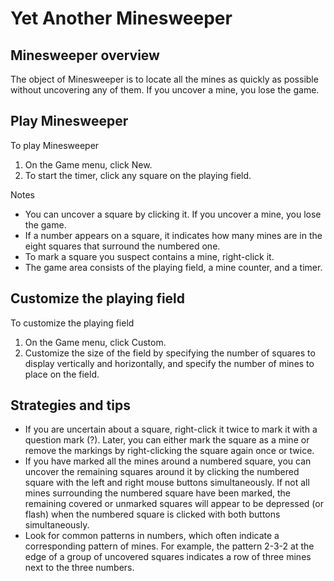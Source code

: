 # Yet Another Minesweeper

## Minesweeper overview

The object of Minesweeper is to locate all the mines as quickly as possible without uncovering any of them. If you uncover a mine, you lose the game.

## Play Minesweeper

To play Minesweeper

1. On the Game menu, click New.
1. To start the timer, click any square on the playing field.

Notes

* You can uncover a square by clicking it. If you uncover a mine, you lose the game.
* If a number appears on a square, it indicates how many mines are in the eight squares that surround the numbered one.
* To mark a square you suspect contains a mine, right-click it.
* The game area consists of the playing field, a mine counter, and a timer. 

## Customize the playing field

To customize the playing field

1. On the Game menu, click Custom.
1. Customize the size of the field by specifying the number of squares to display vertically and horizontally, and specify the number of mines to place on the field. 

## Strategies and tips

* If you are uncertain about a square, right-click it twice to mark it with a question mark (?). Later, you can either mark the square as a mine or remove the markings by right-clicking the square again once or twice.
* If you have marked all the mines around a numbered square, you can uncover the remaining squares around it by clicking the numbered square with the left and right mouse buttons simultaneously. If not all mines surrounding the numbered square have been marked, the remaining covered or unmarked squares will appear to be depressed (or flash) when the numbered square is clicked with both buttons simultaneously.
* Look for common patterns in numbers, which often indicate a corresponding pattern of mines. For example, the pattern 2-3-2 at the edge of a group of uncovered squares indicates a row of three mines next to the three numbers. 
